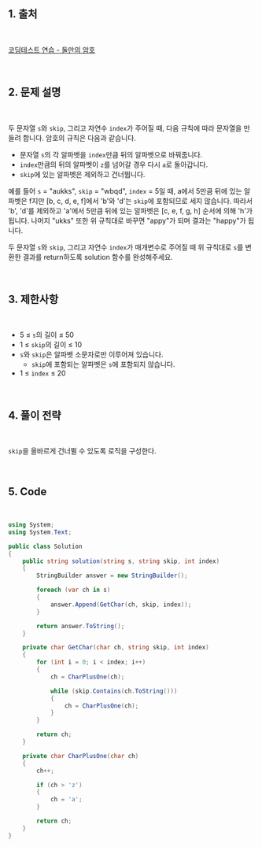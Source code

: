 ## 1. 출처

<br>

[코딩테스트 연습 - 둘만의 암호](https://school.programmers.co.kr/learn/courses/30/lessons/155652)

<br>

## 2. 문제 설명

<br>

두 문자열 `s`와 `skip`, 그리고 자연수 `index`가 주어질 때, 다음 규칙에 따라 문자열을 만들려 합니다. 암호의 규칙은 다음과 같습니다.

- 문자열 `s`의 각 알파벳을 `index`만큼 뒤의 알파벳으로 바꿔줍니다.
- `index`만큼의 뒤의 알파벳이 `z`를 넘어갈 경우 다시 `a`로 돌아갑니다.
- `skip`에 있는 알파벳은 제외하고 건너뜁니다.

예를 들어 `s` = "aukks", `skip` = "wbqd", `index` = 5일 때, a에서 5만큼 뒤에 있는 알파벳은 f지만 [b, c, d, e, f]에서 'b'와 'd'는 `skip`에 포함되므로 세지 않습니다. 따라서 'b', 'd'를 제외하고 'a'에서 5만큼 뒤에 있는 알파벳은 [c, e, f, g, h] 순서에 의해 'h'가 됩니다. 나머지 "ukks" 또한 위 규칙대로 바꾸면 "appy"가 되며 결과는 "happy"가 됩니다.

두 문자열 `s`와 `skip`, 그리고 자연수 `index`가 매개변수로 주어질 때 위 규칙대로 `s`를 변환한 결과를 return하도록 solution 함수를 완성해주세요.

<br>

## 3. 제한사항

<br>

- 5 ≤ `s`의 길이 ≤ 50
- 1 ≤ `skip`의 길이 ≤ 10
- `s`와 `skip`은 알파벳 소문자로만 이루어져 있습니다.
    - `skip`에 포함되는 알파벳은 `s`에 포함되지 않습니다.
- 1 ≤ `index` ≤ 20

<br>

## 4. 풀이 전략

<br>
 
`skip`을 올바르게 건너뛸 수 있도록 로직을 구성한다.

<br>

## 5. Code

<br>

```cs
using System;
using System.Text;

public class Solution
{
    public string solution(string s, string skip, int index)
    {
        StringBuilder answer = new StringBuilder();

        foreach (var ch in s)
        {
            answer.Append(GetChar(ch, skip, index));
        }

        return answer.ToString();
    }

    private char GetChar(char ch, string skip, int index)
    {
        for (int i = 0; i < index; i++)
        {
            ch = CharPlusOne(ch);

            while (skip.Contains(ch.ToString()))
            {
                ch = CharPlusOne(ch);
            }
        }

        return ch;
    }

    private char CharPlusOne(char ch)
    {
        ch++;

        if (ch > 'z')
        {
            ch = 'a';
        }

        return ch;
    }
}
```
